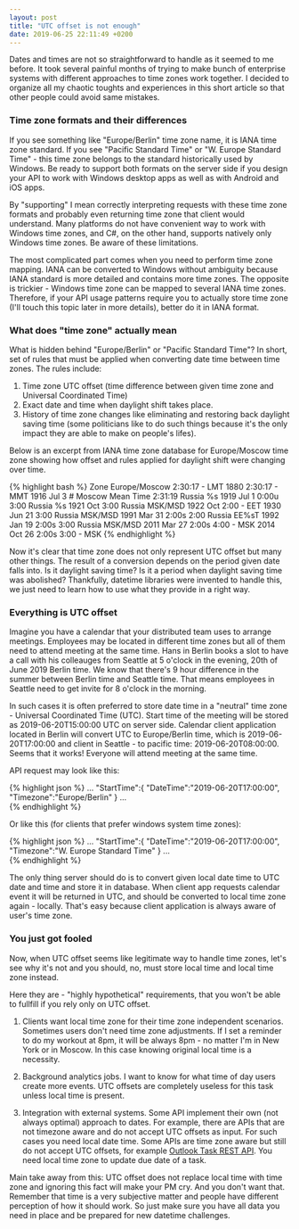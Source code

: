 ```yaml
---
layout: post
title: "UTC offset is not enough"
date: 2019-06-25 22:11:49 +0200
---
```


Dates and times are not so straightforward to handle as it seemed to me before. It took several painful months of trying to make bunch of enterprise systems with different approaches to time zones work together. I decided to organize all my chaotic toughts and experiences in this short article so that other people could avoid same mistakes. 


### Time zone formats and their differences

If you see something like "Europe/Berlin" time zone name, it is IANA time zone standard. If you see "Pacific Standard Time" or "W. Europe Standard Time" - this time zone belongs to the standard historically used by Windows. Be ready to support both formats on the server side if you design your API to work with Windows desktop apps as well as with Android and iOS apps. 

By "supporting" I mean correctly interpreting requests with these time zone formats and probably even returning time zone that client would understand. Many platforms do not have convenient way to work with Windows time zones, and C#, on the other hand, supports natively only Windows time zones. Be aware of these limitations. 

The most complicated part comes when you need to perform time zone mapping. IANA can be converted to Windows without ambiguity because IANA standard is more detailed and contains more time zones. The opposite is trickier - Windows time zone can be mapped to several IANA time zones. Therefore, if your API usage patterns require you to actually store time zone (I'll touch this topic later in more details), better do it in IANA format.

### What does "time zone" actually mean

What is hidden behind "Europe/Berlin" or "Pacific Standard Time"? In short, set of rules that must be applied when converting date time between time zones. The rules include:
1. Time zone UTC offset (time difference between given time zone and Universal Coordinated Time)
2. Exact date and time when daylight shift takes place.
3. History of time zone changes like eliminating and restoring back daylight saving time (some politicians like to do such things because it's the only impact they are able to make on people's lifes).

Below is an excerpt from IANA time zone database for Europe/Moscow time zone showing how offset and rules applied for daylight shift were changing over time.

{% highlight bash %}
Zone Europe/Moscow   2:30:17   -	    LMT	    1880
			               2:30:17   -	    MMT	    1916 Jul  3 # Moscow Mean Time
			               2:31:19   Russia	%s	    1919 Jul  1  0:00u
			               3:00	     Russia	%s	    1921 Oct
			               3:00	     Russia	MSK/MSD	1922 Oct
			               2:00	     -	    EET	    1930 Jun 21
			               3:00	     Russia	MSK/MSD	1991 Mar 31  2:00s
			               2:00	     Russia	EE%sT	  1992 Jan 19  2:00s 
			               3:00	     Russia	MSK/MSD	2011 Mar 27  2:00s
			               4:00	     -	    MSK	    2014 Oct 26  2:00s
			               3:00	     -    	MSK
{% endhighlight  %}

Now it's clear that time zone does not only represent UTC offset but many other things. The result of a conversion depends on the period given date falls into. Is it daylight saving time? Is it a period when daylight saving time was abolished? Thankfully, datetime libraries were invented to handle this, we just need to learn how to use what they provide in a right way.

### Everything is UTC offset

Imagine you have a calendar that your distributed team uses to arrange meetings. Employees may be located in different time zones but all of them need to attend meeting at the same time. Hans in Berlin books a slot to have a call with his colleauges from Seattle at 5 o'clock in the evening, 20th of June 2019 Berlin time. We know that there's 9 hour difference in the summer between Berlin time and Seattle time. That means employees in Seattle need to get invite for 8 o'clock in the morning.

In such cases it is often preferred to store date time in a "neutral" time zone - Universal Coordinated Time (UTC). Start time of the meeting will be stored as 2019-06-20T15:00:00 UTC on server side. Calendar client application located in Berlin will convert UTC to Europe/Berlin time, which is 2019-06-20T17:00:00 and client in Seattle - to pacific time: 2019-06-20T08:00:00. Seems that it works! Everyone will attend meeting at the same time.

API request may look like this:

{% highlight json %}
...
  "StartTime":{ 
    "DateTime":"2019-06-20T17:00:00",
    "Timezone":"Europe/Berlin"
   }
...   
{% endhighlight %}

Or like this (for clients that prefer windows system time zones):

{% highlight json %}
...
  "StartTime":{ 
    "DateTime":"2019-06-20T17:00:00",
    "Timezone":"W. Europe Standard Time"
   }
...   
{% endhighlight %}

The only thing server should do is to convert given local date time to UTC date and time and store it in database.
When client app requests calendar event it will be returned in UTC, and should be converted to local time zone again - locally. That's easy because client application is always aware of user's time zone.

### You just got fooled

Now, when UTC offset seems like legitimate way to handle time zones, let's see why it's not and you should, no, must store local time and local time zone instead.

Here they are - "highly hypothetical" requirements, that you won't be able to fullfill if you rely only on UTC offset.

1. Clients want local time zone for their time zone independent scenarios. Sometimes users don't need time zone adjustments. If I set a reminder to do my workout at 8pm, it will be always 8pm - no matter I'm in New York or in Moscow. In this case knowing original local time is a necessity.

2. Background analytics jobs. I want to know for what time of day users create more events. UTC offsets are completely useless for this task unless local time is present.

3. Integration with external systems. Some API implement their own (not always optimal) approach to dates. For example, there are APIs that are not timezone aware and do not accept UTC offsets as input. For such cases you need local date time. Some APIs are time zone aware but still do not accept UTC offsets, for example [Outlook Task REST API][outlook-api]. You need local time zone to update due date of a task.

Main take away from this: UTC offset does not replace local time with time zone and ignoring this fact will make your PM cry. And you don't want that. Remember that time is a very subjective matter and people have different perception of how it should work. So just make sure you have all data you need in place and be prepared for new datetime challenges.

[outlook-api]: https://docs.microsoft.com/en-us/previous-versions/office/office-365-api/api/version-2.0/task-rest-operations#specifying-the-startdatetime-and-duedatetime-properties
